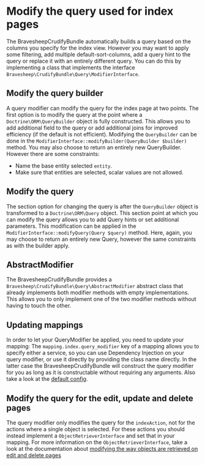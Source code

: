 # Modify the query used for index pages
The BravesheepCrudifyBundle automatically builds a query based on the columns you specify for the index view. However you may
want to apply some filtering, add multiple default-sort-columns, add a query hint to the query or replace it with an
entirely different query. You can do this by implementing a class that implements the interface
`Bravesheep\CrudifyBundle\Query\ModifierInterface`.

## Modify the query builder
A query modifier can modify the query for the index page at two points. The first option is to modify the query at the
point where a `Doctrine\ORM\QueryBuilder` object is fully constructed. This allows you to add additional field to the
query or add additional joins for improved efficiency (if the default is not efficient). Modifying the `QueryBuilder`
can be done in the `ModifierInterface::modifyBuilder(QueryBuilder $builder)` method. You may also choose to return
an entirely new QueryBuilder. However there are some constraints:

* Name the base entity selected `entity`.
* Make sure that entities are selected, scalar values are not allowed.

## Modify the query
The section option for changing the query is after the `QueryBuilder` object is transformed to a `Doctrine\ORM\Query`
object. This section point at which you can modify the query allows you to add Query hints or set additional
parameters. This modification can be applied in the `ModifierInterface::modifyQuery(Query $query)` method. Here, again,
you may choose to return an entirely new Query, however the same constraints as with the builder apply.

## AbstractModifier
The BravesheepCrudifyBundle provides a `Bravesheep\CrudifyBundle\Query\AbstractModifier` abstract class that already implements both
modifier methods with empty implementations. This allows you to only implement one of the two modifier methods without
having to touch the other.

## Updating mappings
In order to let your QueryModifier be applied, you need to update your mapping: The `mapping.index.query_modifier` key
of a mapping allows you to specify either a service, so you can use Dependency Injection on your query modifier, or use
it directly by providing the class name directly. In the latter case the BravesheepCrudifyBundle will construct the query
modifier for you as long as it is constructable without requiring any arguments. Also take a look at the
[default config][doc_config].

## Modify the query for the edit, update and delete pages
The query modifier only modifies the query for the `indexAction`, not for the actions where a single object is
selected. For these actions you should instead implement a `ObjectRetrieverInterface` and set that in your mapping.
For more information on the `ObjectRetrieverInterface`, take a look at the documentation about
[modifying the way objects are retrieved on edit and delete pages][doc_custom_object_retriever]

[doc_custom_object_retriever]: custom_object_retriever.md
[doc_config]: config.md
